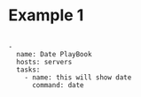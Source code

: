 # Example 1


```

-
  name: Date PlayBook
  hosts: servers
  tasks: 
    - name: this will show date
      command: date  



```
